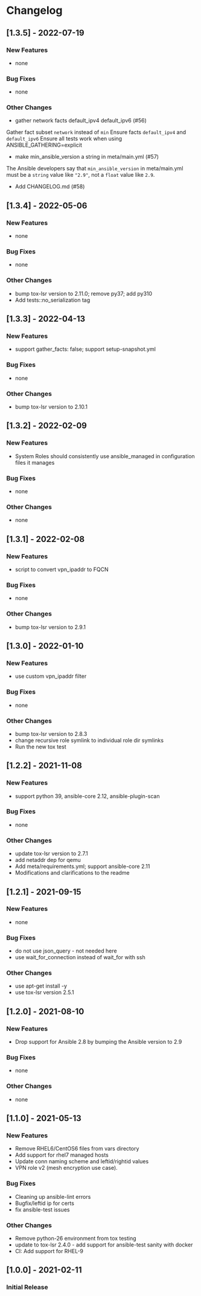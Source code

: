 Changelog
=========

[1.3.5] - 2022-07-19
--------------------

### New Features

- none

### Bug Fixes

- none

### Other Changes

- gather network facts default_ipv4 default_ipv6 (#56)

Gather fact subset `network` instead of `min`
Ensure facts `default_ipv4` and `default_ipv6`
Ensure all tests work when using ANSIBLE_GATHERING=explicit

- make min_ansible_version a string in meta/main.yml (#57)

The Ansible developers say that `min_ansible_version` in meta/main.yml
must be a `string` value like `"2.9"`, not a `float` value like `2.9`.

- Add CHANGELOG.md (#58)

[1.3.4] - 2022-05-06
--------------------

### New Features

- none

### Bug Fixes

- none

### Other Changes

- bump tox-lsr version to 2.11.0; remove py37; add py310
- Add tests::no\_serialization tag

[1.3.3] - 2022-04-13
--------------------

### New Features

- support gather\_facts: false; support setup-snapshot.yml

### Bug Fixes

- none

### Other Changes

- bump tox-lsr version to 2.10.1

[1.3.2] - 2022-02-09
--------------------

### New Features

- System Roles should consistently use ansible\_managed in configuration files it manages

### Bug Fixes

- none

### Other Changes

- none

[1.3.1] - 2022-02-08
--------------------

### New Features

- script to convert vpn\_ipaddr to FQCN

### Bug Fixes

- none

### Other Changes

- bump tox-lsr version to 2.9.1

[1.3.0] - 2022-01-10
--------------------

### New Features

- use custom vpn\_ipaddr filter

### Bug Fixes

- none

### Other Changes

- bump tox-lsr version to 2.8.3
- change recursive role symlink to individual role dir symlinks
- Run the new tox test

[1.2.2] - 2021-11-08
--------------------

### New Features

- support python 39, ansible-core 2.12, ansible-plugin-scan

### Bug Fixes

- none

### Other Changes

- update tox-lsr version to 2.7.1
- add netaddr dep for qemu
- Add meta/requirements.yml; support ansible-core 2.11
- Modifications and clarifications to the readme

[1.2.1] - 2021-09-15
--------------------

### New Features

- none

### Bug Fixes

- do not use json\_query - not needed here
- use wait\_for\_connection instead of wait\_for with ssh

### Other Changes

- use apt-get install -y
- use tox-lsr version 2.5.1

[1.2.0] - 2021-08-10
--------------------

### New Features

- Drop support for Ansible 2.8 by bumping the Ansible version to 2.9

### Bug Fixes

- none

### Other Changes

- none

[1.1.0] - 2021-05-13
--------------------

### New Features

- Remove RHEL6/CentOS6 files from vars directory
- Add support for rhel7 managed hosts
- Update conn naming scheme and leftid/rightid values
- VPN role v2 \(mesh encryption use case\).

### Bug Fixes

- Cleaning up ansible-lint errors
- Bugfix/leftid ip for certs
- fix ansible-test issues

### Other Changes

- Remove python-26 environment from tox testing
- update to tox-lsr 2.4.0 - add support for ansible-test sanity with docker
- CI: Add support for RHEL-9

[1.0.0] - 2021-02-11
--------------------

### Initial Release
